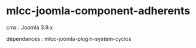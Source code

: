 # mlcc-joomla-component-adherents

cms : Joomla 3.9.x

dépendances : mlcc-joomla-plugin-system-cyclos
